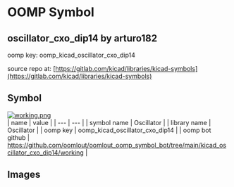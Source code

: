 # OOMP Symbol  
## oscillator_cxo_dip14  by arturo182  
  
oomp key: oomp_kicad_oscillator_cxo_dip14  
  
source repo at: [https://gitlab.com/kicad/libraries/kicad-symbols](https://gitlab.com/kicad/libraries/kicad-symbols)  
## Symbol  
  
[![working.png](working_600.png)](working.png)  
| name | value | 
| --- | --- | 
| symbol name | Oscillator | 
| library name | Oscillator | 
| oomp key | oomp_kicad_oscillator_cxo_dip14 | 
| oomp bot github | https://github.com/oomlout/oomlout_oomp_symbol_bot/tree/main/kicad_oscillator_cxo_dip14/working | 
## Images  
